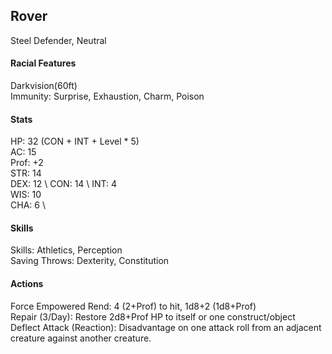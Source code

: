 ## Rover
Steel Defender, Neutral

#### Racial Features
Darkvision(60ft) \
Immunity: Surprise, Exhaustion, Charm, Poison

#### Stats
HP: 32 (CON + INT + Level * 5) \
AC: 15 \
Prof: +2 \
STR: 14 \
DEX: 12 \ 
CON: 14 \ 
INT: 4 \
WIS: 10 \
CHA: 6 \

#### Skills
Skills: Athletics, Perception \
Saving Throws: Dexterity, Constitution 

#### Actions
Force Empowered Rend: 4 (2+Prof) to hit, 1d8+2 (1d8+Prof) \
Repair (3/Day): Restore 2d8+Prof HP to itself or one construct/object \
Deflect Attack (Reaction): Disadvantage on one attack roll from an adjacent creature against another creature.

